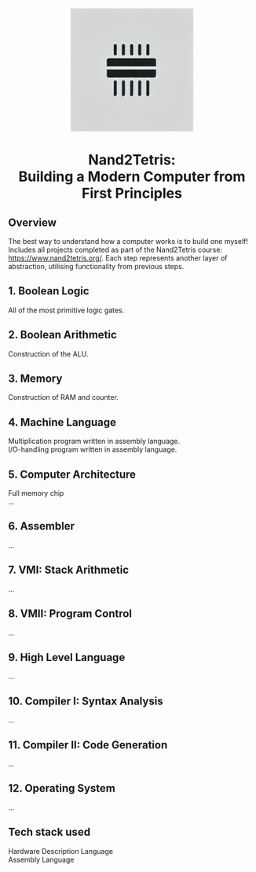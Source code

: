 <h1 align="center">
    <img src="https://raw.githubusercontent.com/em-baggie/labs/main/N2T/N2TLogo1.webp" alt="N2T logo" height="250">
    <br/>
    <br/>
    Nand2Tetris:<br/>Building a Modern Computer from First Principles
</h1>

## Overview
The best way to understand how a computer works is to build one myself! Includes all projects completed as part of the Nand2Tetris course: https://www.nand2tetris.org/. Each step represents another layer of abstraction, utilising functionality from previous steps.

## 1. Boolean Logic
All of the most primitive logic gates.

## 2. Boolean Arithmetic
Construction of the ALU.

## 3. Memory
Construction of RAM and counter.

## 4. Machine Language
Multiplication program written in assembly language.<br/>
I/O-handling program written in assembly language.

## 5. Computer Architecture
Full memory chip<br/>
...

## 6. Assembler
...

## 7. VMI: Stack Arithmetic
...

## 8. VMII: Program Control
...

## 9. High Level Language
...

## 10. Compiler I: Syntax Analysis
...

## 11. Compiler II: Code Generation
...

## 12. Operating System
...

## Tech stack used
Hardware Description Language<br/>
Assembly Language
